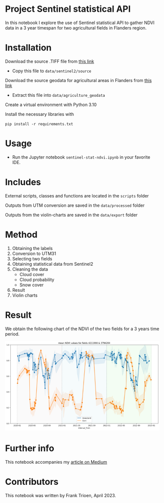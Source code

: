 # Project Sentinel statistical API

In this notebook I explore the use of Sentinel statistical API to gather NDVI data in a 3 year timespan for two agricultural fields in Flanders region.

# Installation
Download the source .TIFF file from [this link](https://www.mediafire.com/view/p5mz28kul0gwldg/response.tiff/file)

- Copy this file to `data/sentinel2/source`

Download the source geodata for agricultural areas in Flanders from [this link](https://www.mediafire.com/file/my7zyicbov9p1hl/Shapefile.7z/file)

- Extract this file into `data/agriculture_geodata`

Create a virtual environment with Python 3.10

Install the necessary libraries with

`pip install -r requirements.txt`

# Usage

- Run the Jupyter notebook `sentinel-stat-ndvi.ipynb` in your favorite IDE.

# Includes

External scripts, classes and functions are located in the `scripts` folder

Outputs from UTM conversion are saved in the `data/processed` folder

Outputs from the violin-charts are saved in the `data/export` folder

# Method

1. Obtaining the labels
2. Conversion to UTM31
3. Selecting two fields
4. Obtaining statistical data from Sentinel2
5. Cleaning the data
    - Cloud cover
    - Cloud probability
    - Snow cover
6. Result
7. Violin charts

# Result
We obtain the following chart of the NDVI of the two fields for a 3 years time period.

![ndvi_stats](./assets/ndvi_stats.png)

# Further info

This notebook accompanies my [article on Medium]()

# Contributors

This notebook was written by Frank Trioen, April 2023.
